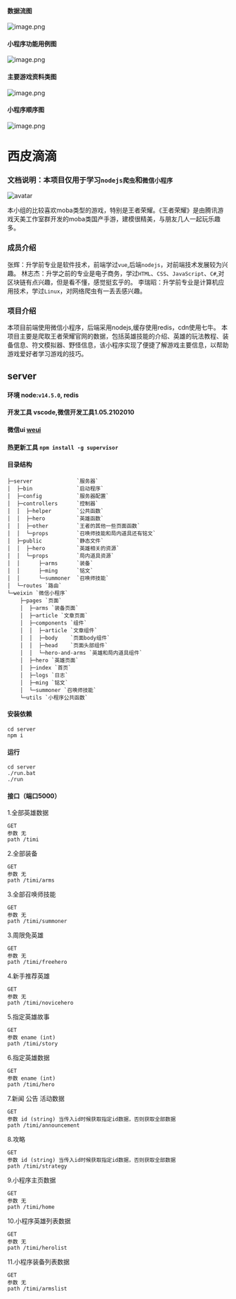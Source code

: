 #### 数据流图
![image.png](/uploads/6321094BA20B4CCBABCE242F2547230D/image.png)

#### 小程序功能用例图
![image.png](/uploads/44D87846AEA74FD88699D30E456337D4/image.png)

#### 主要游戏资料类图
![image.png](/uploads/D20EBDF856E5480BBD1EB10C35AC04C0/image.png)

#### 小程序顺序图
![image.png](/uploads/796C47271A78470FB015FF66B543C357/image.png)

# 西皮滴滴
### 文档说明：本项目仅用于学习`nodejs爬虫`和`微信小程序`

![avatar](https://git.code.tencent.com/se2021/team01/timi/raw/19ac91a75e7221ffd54da9cdff4a5952401d6c6e/server/public/hero/%E8%89%BE%E7%90%B3/Wallpaper/skin-bigskin-%E5%A5%B3%E6%AD%A6%E7%A5%9E.png)

本小组的比较喜欢moba类型的游戏，特别是王者荣耀。《王者荣耀》是由腾讯游戏天美工作室群开发的moba类国产手游，建模很精美，与朋友几人一起玩乐趣多。

### 成员介绍

张辉：升学前专业是软件技术，前端学过`vue`,后端`nodejs`，对前端技术发展较为兴趣。
林志杰：升学之前的专业是电子商务，学过`HTML`、`CSS`、`JavaScript`、`C#`,对区块链有点兴趣，但是看不懂，感觉挺玄乎的。
李瑞昭：升学前专业是计算机应用技术，学过`Linux`，对网络爬虫有一丢丢感兴趣。

### 项目介绍
本项目前端使用微信小程序，后端采用nodejs,缓存使用redis，cdn使用七牛。
本项目主要是爬取王者荣耀官网的数据，包括英雄技能的介绍、英雄的玩法教程、装备信息、符文模拟器、野怪信息，该小程序实现了便捷了解游戏主要信息，以帮助游戏爱好者学习游戏的技巧。

## server
#### 环境 node:`v14.5.0`, redis
#### 开发工具 vscode,微信开发工具1.05.2102010
#### 微信ui [weui](https://developers.weixin.qq.com/miniprogram/dev/extended/weui/)
#### 热更新工具 `npm install -g supervisor  `
#### 目录结构

    ├─server              `服务器`
    │  ├─bin              `启动程序`
    │  ├─config           `服务器配置`
    │  ├─controllers      `控制器`
    │  │  ├─helper        `公共函数`
    │  │  ├─hero          `英雄函数`
    │  │  ├─other         `王者的其他一些页面函数`
    │  │  └─props         `召唤师技能和局内道具还有铭文`
    │  ├─public           `静态文件`
    │  │  ├─hero          `英雄相关的资源`
    │  │  └─props         `局内道具资源`
    │  │      ├─arms      `装备`
    │  │      ├─ming      `铭文`
    │  │      └─summoner  `召唤师技能`
    │  └─routes `路由`
    └─weixin `微信小程序`
        ├─pages `页面`
        │  ├─arms `装备页面`
        │  ├─article `文章页面`
        │  ├─components `组件`
        │  │  ├─article `文章组件`
        │  │  ├─body    `页面body组件`
        │  │  ├─head    `页面头部组件`
        │  │  └─hero-and-arms `英雄和局内道具组件`
        │  ├─hero `英雄页面`
        │  ├─index `首页`
        │  ├─logs `日志`
        │  ├─ming `铭文`
        │  └─summoner `召唤师技能`
        └─utils `小程序公共函数`
    
#### 安装依赖

    cd server
    npm i

#### 运行

    cd server
    ./run.bat
    ./run

#### 接口（端口5000）

1.全部英雄数据
    
    GET
    参数 无
    path /timi

2.全部装备
    
    GET
    参数 无
    path /timi/arms

3.全部召唤师技能
    
    GET
    参数 无
    path /timi/summoner    

3.周限免英雄
    
    GET
    参数 无
    path /timi/freehero        

4.新手推荐英雄
    
    GET
    参数 无
    path /timi/novicehero        

5.指定英雄故事
    
    GET
    参数 ename (int)
    path /timi/story      

6.指定英雄数据
    
    GET
    参数 ename (int)
    path /timi/hero      

7.新闻 公告 活动数据
    
    GET
    参数 id (string) 当传入id时候获取指定id数据，否则获取全部数据
    path /timi/announcement      

8.攻略
    
    GET
    参数 id (string) 当传入id时候获取指定id数据，否则获取全部数据
    path /timi/strategy

9.小程序主页数据
    
    GET
    参数 无
    path /timi/home        

10.小程序英雄列表数据
    
    GET
    参数 无
    path /timi/herolist          

11.小程序装备列表数据
    
    GET
    参数 无
    path /timi/armslist  
